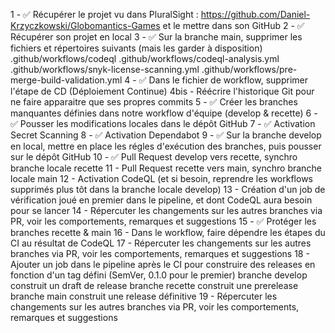 1 - ✅ Récupérer le projet vu dans PluralSight : https://github.com/Daniel-Krzyczkowski/Globomantics-Games et le mettre dans son GitHub
2 - ✅ Récupérer son projet en local
3 - ✅ Sur la branche main, supprimer les fichiers et répertoires suivants (mais les garder à disposition)
    .github/workflows/codeql
    .github/workflows/codeql-analysis.yml
    .github/workflows/snyk-license-scanning.yml
    .github/workflows/pre-merge-build-validation.yml
4 - ✅ Dans le fichier de workflow, supprimer l'étape de CD (Déploiement Continue)
4bis - Réécrire l'historique Git pour ne faire apparaitre que ses propres commits
5 - ✅ Créer les branches manquantes définies dans notre workflow d'équipe (develop & recette)
6 - ✅ Pousser les modifications locales dans le dépôt GitHub
7 - ✅ Activation Secret Scanning
8 - ✅ Activation Dependabot
9 - ✅ Sur la branche develop en local, mettre en place les régles d'exécution des branches, puis pousser sur le dépôt GitHub
10 - ✅ Pull Request develop vers recette, synchro branche locale recette
11 - Pull Request recette vers main, synchro branche locale main
12 - Activation CodeQL (et si besoin, reprendre les workflows supprimés plus tôt dans la branche locale develop)
13 - Création d'un job de vérification joué en premier dans le pipeline, et dont CodeQL aura besoin pour se lancer
14 - Répercuter les changements sur les autres branches via PR, voir les comportements, remarques et suggestions
15 - ✅ Protéger les branches recette & main
16 - Dans le workflow, faire dépendre les étapes du CI au résultat de CodeQL
17 - Répercuter les changements sur les autres branches via PR, voir les comportements, remarques et suggestions
18 - Ajouter un job dans le pipeline après le CI pour construire des releases en fonction d'un tag défini (SemVer, 0.1.0 pour le premier)
        branche develop construit un draft de release
        branche recette construit une prerelease
        branche main construit une release définitive
19 - Répercuter les changements sur les autres branches via PR, voir les comportements, remarques et suggestions